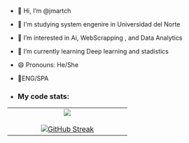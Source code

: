 - 👋 Hi, I’m @jmartch
- 🏫 I'm studying system engenire in Universidad del Norte
- 👀 I’m interested in Ai, WebScrapping , and Data Analytics
- 🌱 I’m currently learning Deep learning and stadistics
- 😄 Pronouns: He/She
- 📑ENG/SPA

- <h3>My code stats:</h3>
<table align="center">
<tr border="none">
<td width="50%" align="center">
  <img  align="center"  src="https://github-readme-stats.vercel.app/api?username=jmartch&theme=radical&show_icons=true&count_private=true&title_color=7A7ADB&icon_color=2234AE&text_color=D3D3D3&bg_color=0,000000,130F40" />
  <br></br>
  <a href="https://git.io/streak-stats"><img src="https://github-readme-streak-stats.herokuapp.com?user=jmartch&theme=transparent&background=45%2C000000%2C130F40&border=7A7ADB&fire=7A7ADB&currStreakNum=D3D3D3&sideLabels=D3D3D3&stroke=D3D3D3&sideNums=D3D3D3&ring=2234AE&currStreakLabel=D3D3D3&dates=D3D3D3&excludeDaysLabel=D3D3D3" alt="GitHub Streak" /></a>
</td>



<!---
jmartch/jmartch is a ✨ special ✨ repository because its `README.md` (this file) appears on your GitHub profile.
You can click the Preview link to take a look at your changes.
--->
